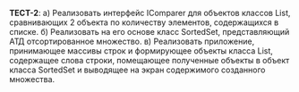 ﻿**ТЕСТ-2**:
	а) Реализовать интерфейс IComparer<T> для объектов классов List,
		сравнивающих 2 объекта по количеству элементов, содержащихся в списке.
	б) Реализовать на его основе класс SortedSet,
		представляющий АТД отсортированное множество.
	в) Реализовать приложение,
		принимающее массивы строк и формирующее объекты класса List, содержащее слова строки,
		помещающее полученные объекты в объект класса SortedSet
		и выводящее на экран содержимого созданного множества.